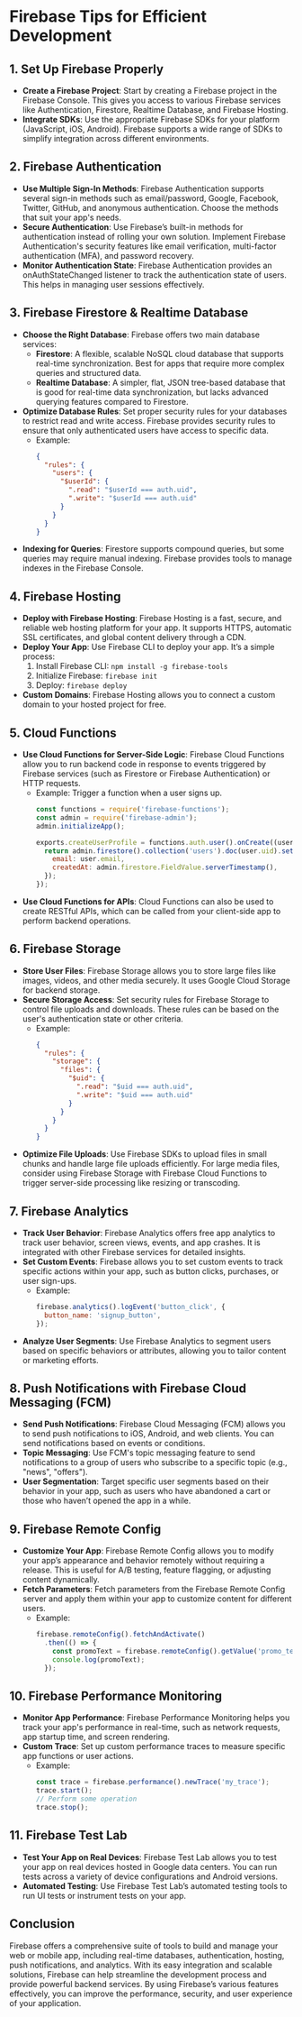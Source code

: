# Firebase Tips for Efficient Development

## 1. **Set Up Firebase Properly**
- **Create a Firebase Project**: Start by creating a Firebase project in the Firebase Console. This gives you access to various Firebase services like Authentication, Firestore, Realtime Database, and Firebase Hosting.
- **Integrate SDKs**: Use the appropriate Firebase SDKs for your platform (JavaScript, iOS, Android). Firebase supports a wide range of SDKs to simplify integration across different environments.

## 2. **Firebase Authentication**
- **Use Multiple Sign-In Methods**: Firebase Authentication supports several sign-in methods such as email/password, Google, Facebook, Twitter, GitHub, and anonymous authentication. Choose the methods that suit your app's needs.
- **Secure Authentication**: Use Firebase’s built-in methods for authentication instead of rolling your own solution. Implement Firebase Authentication's security features like email verification, multi-factor authentication (MFA), and password recovery.
- **Monitor Authentication State**: Firebase Authentication provides an onAuthStateChanged listener to track the authentication state of users. This helps in managing user sessions effectively.

## 3. **Firebase Firestore & Realtime Database**
- **Choose the Right Database**: Firebase offers two main database services:
  - **Firestore**: A flexible, scalable NoSQL cloud database that supports real-time synchronization. Best for apps that require more complex queries and structured data.
  - **Realtime Database**: A simpler, flat, JSON tree-based database that is good for real-time data synchronization, but lacks advanced querying features compared to Firestore.
- **Optimize Database Rules**: Set proper security rules for your databases to restrict read and write access. Firebase provides security rules to ensure that only authenticated users have access to specific data.
  - Example:
    ```json
    {
      "rules": {
        "users": {
          "$userId": {
            ".read": "$userId === auth.uid",
            ".write": "$userId === auth.uid"
          }
        }
      }
    }
    ```
- **Indexing for Queries**: Firestore supports compound queries, but some queries may require manual indexing. Firebase provides tools to manage indexes in the Firebase Console.

## 4. **Firebase Hosting**
- **Deploy with Firebase Hosting**: Firebase Hosting is a fast, secure, and reliable web hosting platform for your app. It supports HTTPS, automatic SSL certificates, and global content delivery through a CDN.
- **Deploy Your App**: Use Firebase CLI to deploy your app. It’s a simple process:
  1. Install Firebase CLI: `npm install -g firebase-tools`
  2. Initialize Firebase: `firebase init`
  3. Deploy: `firebase deploy`
- **Custom Domains**: Firebase Hosting allows you to connect a custom domain to your hosted project for free.

## 5. **Cloud Functions**
- **Use Cloud Functions for Server-Side Logic**: Firebase Cloud Functions allow you to run backend code in response to events triggered by Firebase services (such as Firestore or Firebase Authentication) or HTTP requests.
  - Example: Trigger a function when a user signs up.
    ```javascript
    const functions = require('firebase-functions');
    const admin = require('firebase-admin');
    admin.initializeApp();

    exports.createUserProfile = functions.auth.user().onCreate((user) => {
      return admin.firestore().collection('users').doc(user.uid).set({
        email: user.email,
        createdAt: admin.firestore.FieldValue.serverTimestamp(),
      });
    });
    ```
- **Use Cloud Functions for APIs**: Cloud Functions can also be used to create RESTful APIs, which can be called from your client-side app to perform backend operations.

## 6. **Firebase Storage**
- **Store User Files**: Firebase Storage allows you to store large files like images, videos, and other media securely. It uses Google Cloud Storage for backend storage.
- **Secure Storage Access**: Set security rules for Firebase Storage to control file uploads and downloads. These rules can be based on the user's authentication state or other criteria.
  - Example:
    ```json
    {
      "rules": {
        "storage": {
          "files": {
            "$uid": {
              ".read": "$uid === auth.uid",
              ".write": "$uid === auth.uid"
            }
          }
        }
      }
    }
    ```
- **Optimize File Uploads**: Use Firebase SDKs to upload files in small chunks and handle large file uploads efficiently. For large media files, consider using Firebase Storage with Firebase Cloud Functions to trigger server-side processing like resizing or transcoding.

## 7. **Firebase Analytics**
- **Track User Behavior**: Firebase Analytics offers free app analytics to track user behavior, screen views, events, and app crashes. It is integrated with other Firebase services for detailed insights.
- **Set Custom Events**: Firebase allows you to set custom events to track specific actions within your app, such as button clicks, purchases, or user sign-ups.
  - Example:
    ```javascript
    firebase.analytics().logEvent('button_click', {
      button_name: 'signup_button',
    });
    ```
- **Analyze User Segments**: Use Firebase Analytics to segment users based on specific behaviors or attributes, allowing you to tailor content or marketing efforts.

## 8. **Push Notifications with Firebase Cloud Messaging (FCM)**
- **Send Push Notifications**: Firebase Cloud Messaging (FCM) allows you to send push notifications to iOS, Android, and web clients. You can send notifications based on events or conditions.
- **Topic Messaging**: Use FCM's topic messaging feature to send notifications to a group of users who subscribe to a specific topic (e.g., "news", "offers").
- **User Segmentation**: Target specific user segments based on their behavior in your app, such as users who have abandoned a cart or those who haven’t opened the app in a while.

## 9. **Firebase Remote Config**
- **Customize Your App**: Firebase Remote Config allows you to modify your app’s appearance and behavior remotely without requiring a release. This is useful for A/B testing, feature flagging, or adjusting content dynamically.
- **Fetch Parameters**: Fetch parameters from the Firebase Remote Config server and apply them within your app to customize content for different users.
  - Example:
    ```javascript
    firebase.remoteConfig().fetchAndActivate()
      .then(() => {
        const promoText = firebase.remoteConfig().getValue('promo_text').asString();
        console.log(promoText);
      });
    ```

## 10. **Firebase Performance Monitoring**
- **Monitor App Performance**: Firebase Performance Monitoring helps you track your app's performance in real-time, such as network requests, app startup time, and screen rendering.
- **Custom Trace**: Set up custom performance traces to measure specific app functions or user actions.
  - Example:
    ```javascript
    const trace = firebase.performance().newTrace('my_trace');
    trace.start();
    // Perform some operation
    trace.stop();
    ```

## 11. **Firebase Test Lab**
- **Test Your App on Real Devices**: Firebase Test Lab allows you to test your app on real devices hosted in Google data centers. You can run tests across a variety of device configurations and Android versions.
- **Automated Testing**: Use Firebase Test Lab’s automated testing tools to run UI tests or instrument tests on your app.

## Conclusion
Firebase offers a comprehensive suite of tools to build and manage your web or mobile app, including real-time databases, authentication, hosting, push notifications, and analytics. With its easy integration and scalable solutions, Firebase can help streamline the development process and provide powerful backend services. By using Firebase’s various features effectively, you can improve the performance, security, and user experience of your application.
